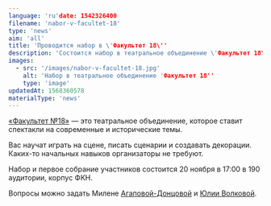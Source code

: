 ```yaml
---
language: 'ru'date: 1542326400
filename: 'nabor-v-facultet-18'
type: 'news'
aim: 'all'
title: 'Проводится набор в \'Факультет 18\''
description: 'Состоится набор в театральное объединение \'Факультет 18\''
images:
  - src: '/images/nabor-v-facultet-18.jpg'
    alt: 'Набор в театральное объединение 'Факультет 18''
    type: 'image'
updatedAt: 1568360578
materialType: 'news'
---
```

[«Факультет №18»](https://vk.com/vsu.faculty18) — это театральное объединение, которое ставит спектакли на современные и исторические темы.

Вас научат играть на сцене, писать сценарии и создавать декорации. Каких-то начальных навыков организаторы не требуют.

Набор и первое собрание участников состоится 20 ноября в 17:00 в 190 аудитории, корпус ФКН.

Вопросы можно задать Милене [Агаповой-Донцовой](https://vk.com/id161911755) и [Юлии Волковой](https://vk.com/jlvlkva).
